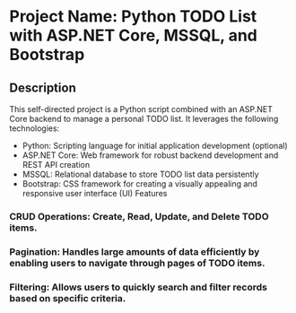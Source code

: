 # Project Name: Python TODO List with ASP.NET Core, MSSQL, and Bootstrap

## Description

This self-directed project is a Python script combined with an ASP.NET Core backend to manage a personal TODO list. It leverages the following technologies:

 - Python: Scripting language for initial application development (optional)
 - ASP.NET Core: Web framework for robust backend development and REST API creation
 - MSSQL: Relational database to store TODO list data persistently
 - Bootstrap: CSS framework for creating a visually appealing and responsive user interface (UI)
   Features

### CRUD Operations: Create, Read, Update, and Delete TODO items.
### Pagination: Handles large amounts of data efficiently by enabling users to navigate through pages of TODO items.
### Filtering: Allows users to quickly search and filter records based on specific criteria.
